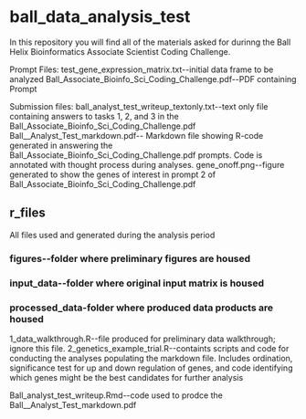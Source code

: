 # ball_data_analysis_test

In this repository you will find all of the materials asked for durinng the Ball Helix Bioinformatics Associate Scientist Coding Challenge.

Prompt Files:
test_gene_expression_matrix.txt--initial data frame to be analyzed
Ball_Associate_Bioinfo_Sci_Coding_Challenge.pdf--PDF containing Prompt

Submission files:
ball_analyst_test_writeup_textonly.txt--text only file containing answers to tasks 1, 2, and 3 in the Ball_Associate_Bioinfo_Sci_Coding_Challenge.pdf
Ball__Analyst_Test_markdown.pdf-- Markdown file showing R-code generated in answering the Ball_Associate_Bioinfo_Sci_Coding_Challenge.pdf prompts. Code is annotated with thought process during analyses.
gene_onoff.png--figure generated to show the genes of interest in prompt 2 of Ball_Associate_Bioinfo_Sci_Coding_Challenge.pdf

## r_files
All files used and generated during the analysis period

### figures--folder where preliminary figures are housed
### input_data--folder where original input matrix is housed
### processed_data-folder where produced data products are housed 

1_data_walkthrough.R--file produced for preliminary data walkthrough; ignore this file.
2_genetics_example_trial.R--containts scripts and code for conducting the analyses populating the markdown file. Includes ordination, significance test for up and down regulation of genes, and code identifying which genes might be the best candidates for further analysis

Ball_analyst_test_writeup.Rmd--code used to prodce the Ball__Analyst_Test_markdown.pdf





